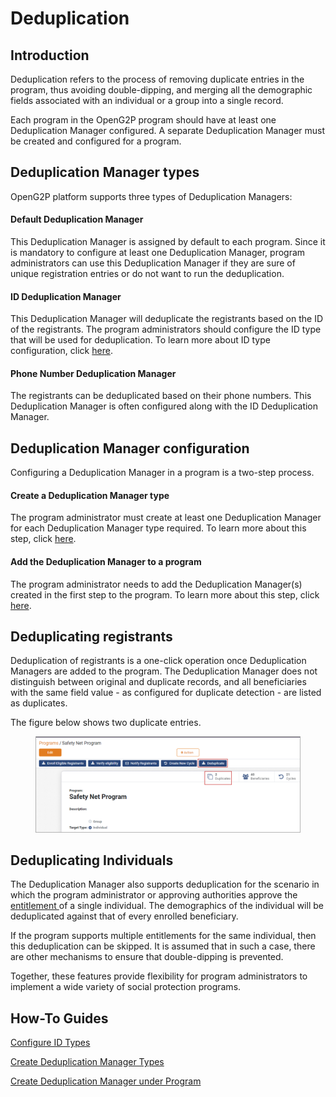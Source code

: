# Deduplication

## Introduction

Deduplication refers to the process of removing duplicate entries in the program, thus avoiding double-dipping, and merging all the demographic fields associated with an individual or a group into a single record.

Each program in the OpenG2P program should have at least one Deduplication Manager configured. A separate Deduplication Manager must be created and configured for a program.

## Deduplication Manager types

OpenG2P platform supports three types of Deduplication Managers:

#### Default Deduplication Manager

This Deduplication Manager is assigned by default to each program. Since it is mandatory to configure at least one Deduplication Manager, program administrators can use this Deduplication Manager if they are sure of unique registration entries or do not want to run the deduplication.

#### ID Deduplication Manager

This Deduplication Manager will deduplicate the registrants based on the ID of the registrants. The program administrators should configure the ID type that will be used for deduplication. To learn more about ID type configuration, click [here](../guides/user-guides/configure-id-types.md).

#### Phone Number Deduplication Manager

The registrants can be deduplicated based on their phone numbers. This Deduplication Manager is often configured along with the ID Deduplication Manager.

## Deduplication Manager configuration

Configuring a Deduplication Manager in a program is a two-step process.

#### Create a Deduplication Manager type

The program administrator must create at least one Deduplication Manager for each Deduplication Manager type required. To learn more about this step, click [here](../guides/user-guides/create-deduplication-manager-types/).

#### Add the Deduplication Manager to a program

The program administrator needs to add the Deduplication Manager(s) created in the first step to the program. To learn more about this step, click [here](../guides/user-guides/create-deduplication-manager.md).

## Deduplicating registrants

Deduplication of registrants is a one-click operation once Deduplication Managers are added to the program. The Deduplication Manager does not distinguish between original and duplicate records, and all beneficiaries with the same field value - as configured for duplicate detection - are listed as duplicates.

The figure below shows two duplicate entries.&#x20;

<figure><img src="../.gitbook/assets/deduplicate-beneficiaries.png" alt=""><figcaption></figcaption></figure>

## Deduplicating Individuals

The Deduplication Manager also supports deduplication for the scenario in which the program administrator or approving authorities approve the [entitlement ](entitlement.md)of a single individual. The demographics of the individual will be deduplicated against that of every enrolled beneficiary.&#x20;

If the program supports multiple entitlements for the same individual, then this deduplication can be skipped. It is assumed that in such a case, there are other mechanisms to ensure that double-dipping is prevented.

Together, these features provide flexibility for program administrators to implement a wide variety of social protection programs.

## How-To Guides

[Configure ID Types](../guides/user-guides/configure-id-types.md)

[Create Deduplication Manager Types](../guides/user-guides/create-deduplication-manager-types/)

[Create Deduplication Manager under Program](../guides/user-guides/create-deduplication-manager.md)

##
